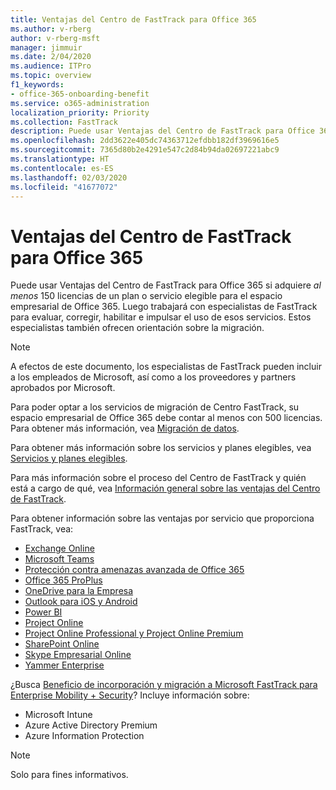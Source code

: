 ```yaml
---
title: Ventajas del Centro de FastTrack para Office 365
ms.author: v-rberg
author: v-rberg-msft
manager: jimmuir
ms.date: 2/04/2020
ms.audience: ITPro
ms.topic: overview
f1_keywords:
- office-365-onboarding-benefit
ms.service: o365-administration
localization_priority: Priority
ms.collection: FastTrack
description: Puede usar Ventajas del Centro de FastTrack para Office 365 si adquiere al menos 150 licencias de un plan o servicio elegible para el espacio empresarial de Office 365. Luego trabajará con especialistas de FastTrack para evaluar, corregir, habilitar e impulsar el uso de esos servicios. Estos especialistas también ofrecen orientación sobre la migración.
ms.openlocfilehash: 2dd3622e405dc74363712efdbb182df3969616e5
ms.sourcegitcommit: 7365d80b2e4291e547c2d84b94da02697221abc9
ms.translationtype: HT
ms.contentlocale: es-ES
ms.lasthandoff: 02/03/2020
ms.locfileid: "41677072"
---
```

# <a name="fasttrack-center-benefit-for-office-365"></a>Ventajas del Centro de FastTrack para Office 365

Puede usar Ventajas del Centro de FastTrack para Office 365 si adquiere *al menos* 150 licencias de un plan o servicio elegible para el espacio empresarial de Office 365. Luego trabajará con especialistas de FastTrack para evaluar, corregir, habilitar e impulsar el uso de esos servicios. Estos especialistas también ofrecen orientación sobre la migración. 
  
> [!NOTE]
> A efectos de este documento, los especialistas de FastTrack pueden incluir a los empleados de Microsoft, así como a los proveedores y partners aprobados por Microsoft. 
  
Para poder optar a los servicios de migración de Centro FastTrack, su espacio empresarial de Office 365 debe contar al menos con 500 licencias. Para obtener más información, vea [Migración de datos](O365-data-migration.md).
  
Para obtener más información sobre los servicios y planes elegibles, vea [Servicios y planes elegibles](M365-eligible-services-and-plans.md).
  
Para más información sobre el proceso del Centro de FastTrack y quién está a cargo de qué, vea [Información general sobre las ventajas del Centro de FastTrack](O365-fasttrack-benefit-overview.md).

Para obtener información sobre las ventajas por servicio que proporciona FastTrack, vea:

- [Exchange Online](O365-fasttrack-responsibilities.md#exchange-online)
- [Microsoft Teams](O365-fasttrack-responsibilities.md#microsoft-teams)
- [Protección contra amenazas avanzada de Office 365](O365-fasttrack-responsibilities.md#office-365-advanced-threat-protection)
- [Office 365 ProPlus](O365-fasttrack-responsibilities.md#office-365-proplus)
- [OneDrive para la Empresa](O365-fasttrack-responsibilities.md#onedrive-for-business)
- [Outlook para iOS y Android](O365-fasttrack-responsibilities.md#outlook-for-ios-and-android)
- [Power BI](O365-fasttrack-responsibilities.md#power-bi)
- [Project Online](O365-fasttrack-responsibilities.md#project-online)
- [Project Online Professional y Project Online Premium](O365-fasttrack-responsibilities.md#project-online-professional-and-project-online-premium)
- [SharePoint Online](O365-fasttrack-responsibilities.md#sharepoint-online)
- [Skype Empresarial Online](O365-fasttrack-responsibilities.md#skype-for-business-online)
- [Yammer Enterprise](O365-fasttrack-responsibilities.md#yammer-enterprise)
  
¿Busca [Beneficio de incorporación y migración a Microsoft FastTrack para Enterprise Mobility + Security](EMS-fasttrack-benefit-for-EMS.md)? Incluye información sobre:
  
- Microsoft Intune    
- Azure Active Directory Premium 
- Azure Information Protection
    
> [!NOTE]
> Solo para fines informativos. 
